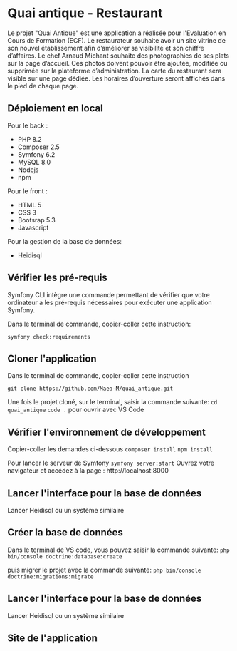 # Quai antique - Restaurant

Le projet "Quai Antique" est une application a réalisée pour l'Evaluation en Cours de Formation (ECF).
Le restaurateur souhaite avoir un site vitrine de son nouvel établissement afin d’améliorer sa visibilité et son chiffre d’affaires. Le chef Arnaud Michant souhaite des photographies de ses plats sur la page d’accueil. Ces photos doivent pouvoir être ajoutée, modifiée ou supprimée sur la plateforme d’administration. La carte du restaurant sera visible sur une page dédiée. Les horaires d’ouverture seront affichés dans le pied de chaque page.

## Déploiement en local
Pour le back :
- PHP 8.2
- Composer 2.5
- Symfony 6.2
- MySQL 8.0
- Nodejs
- npm

Pour le front :
- HTML 5
- CSS 3
- Bootsrap 5.3
- Javascript

Pour la gestion de la base de données:
- Heidisql

## Vérifier les pré-requis
Symfony CLI intègre une commande permettant de vérifier que votre ordinateur a les pré-requis nécessaires pour exécuter une application Symfony.

Dans le terminal de commande, copier-coller cette instruction:

`symfony check:requirements`

## Cloner l'application
Dans le terminal de commande, copier-coller cette instruction

`git clone https://github.com/Maea-M/quai_antique.git`

Une fois le projet cloné, sur le terminal, saisir la commande suivante:
`cd quai_antique`
`code .`
pour ouvrir avec VS Code

## Vérifier l'environnement de développement
Copier-coller les demandes ci-dessous
`composer install`
`npm install`

Pour lancer le serveur de Symfony
`symfony server:start`
Ouvrez votre navigateur et accédez à la page : http://localhost:8000 

## Lancer l'interface pour la base de données
Lancer Heidisql ou un système similaire

## Créer la base de données
Dans le terminal de VS code, vous pouvez saisir la commande suivante:
`php bin/console doctrine:database:create`

puis migrer le projet avec la commande suivante:
`php bin/console doctrine:migrations:migrate`

## Lancer l'interface pour la base de données
Lancer Heidisql ou un système similaire

## Site de l'application
